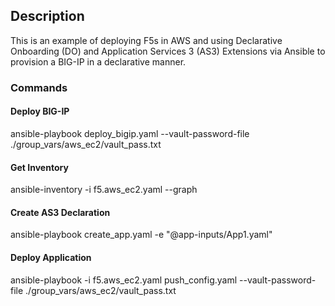 ## Description
This is an example of deploying F5s in AWS and using Declarative Onboarding (DO) and Application Services 3 (AS3) Extensions via Ansible to provision a BIG-IP in a declarative manner.

### Commands

#### Deploy BIG-IP
ansible-playbook deploy_bigip.yaml --vault-password-file ./group_vars/aws_ec2/vault_pass.txt

#### Get Inventory 
ansible-inventory -i f5.aws_ec2.yaml --graph

#### Create AS3 Declaration
ansible-playbook create_app.yaml -e "@app-inputs/App1.yaml"

#### Deploy Application
ansible-playbook -i f5.aws_ec2.yaml push_config.yaml --vault-password-file ./group_vars/aws_ec2/vault_pass.txt
